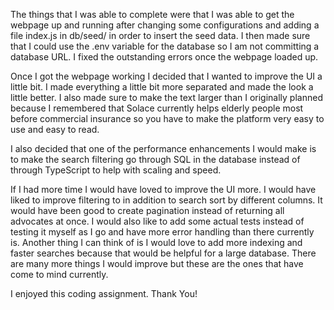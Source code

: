 The things that I was able to complete were that I was able to get the webpage up and running after changing some configurations and adding a file index.js in db/seed/ in order to insert the seed data. I then made sure that I could use the .env variable for the database so I am not committing a database URL. I fixed the outstanding errors once the webpage loaded up. 

Once I got the webpage working I decided that I wanted to improve the UI a little bit. I made everything a little bit more separated and made the look a little better. I also made sure to make the text larger than I originally planned because I remembered that Solace currently helps elderly people most before commercial insurance so you have to make the platform very easy to use and easy to read.

I also decided that one of the performance enhancements I would make is to make the search filtering go through SQL in the database instead of through TypeScript to help with scaling and speed.

If I had more time I would have loved to improve the UI more. I would have liked to improve filtering to in addition to search sort by different columns. It would have been good to create pagination instead of returning all advocates at once. I would also like to add some actual tests instead of testing it myself as I go and have more error handling than there currently is. Another thing I can think of is I would love to add more indexing and faster searches because that would be helpful for a large database. There are many more things I would improve but these are the ones that have come to mind currently.

I enjoyed this coding assignment.
Thank You!